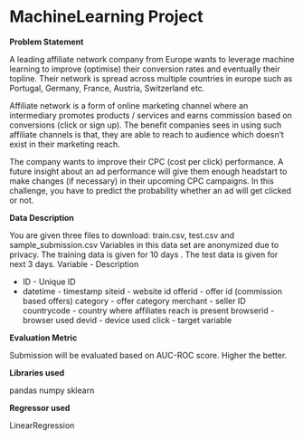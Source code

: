 # MachineLearning Project

**Problem Statement**

A leading affiliate network company from Europe wants to leverage machine learning to improve (optimise) their conversion rates and eventually their topline. Their network is spread across multiple countries in europe such as Portugal, Germany, France, Austria, Switzerland etc.

Affiliate network is a form of online marketing channel where an intermediary promotes products / services and earns commission based on conversions (click or sign up). The benefit companies sees in using such affiliate channels is that, they are able to reach to audience which doesn’t exist in their marketing reach.

The company wants to improve their CPC (cost per click) performance. A future insight about an ad performance will give them enough headstart to make changes (if necessary) in their upcoming CPC campaigns.
In this challenge, you have to predict the probability whether an ad will get clicked or not.

**Data Description**

You are given three files to download: train.csv, test.csv and sample_submission.csv Variables in this data set are anonymized due to privacy. The training data is given for 10 days . The test data is given for next 3 days.
Variable - Description

- ID - Unique ID
- datetime - timestamp
siteid - website id
offerid - offer id (commission based offers)
category - offer category
merchant - seller ID
countrycode - country where affiliates reach is present
browserid - browser used
devid - device used
click - target variable

**Evaluation Metric**

Submission will be evaluated based on AUC-ROC score. Higher the better.

**Libraries used**

pandas 
numpy
sklearn 

**Regressor used**

LinearRegression
